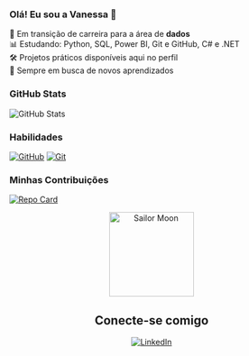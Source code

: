 ### Olá! Eu sou a Vanessa 👋

🎯 Em transição de carreira para a área de **dados**  
📊 Estudando: Python, SQL, Power BI, Git e GitHub, C# e .NET  
🛠️ Projetos práticos disponíveis aqui no perfil  
🚀 Sempre em busca de novos aprendizados 

### GitHub Stats
![GitHub Stats](https://github-readme-stats.vercel.app/api?username=Angelnessa&theme=transparent&bg_color=238e68&border_color=8e236b&show_icons=true&icon_color=ffcc00&title_color=993366&text_color=ff9900&hide_title=true)

### Habilidades
[![GitHub](https://img.shields.io/badge/GitHub-ccffff?style=for-the-badge&logo=github&logoColor=000000)](https://docs.github.com)
[![Git](https://img.shields.io/badge/Git-ccffff?style=for-the-badge&logo=git&logoColor=ff6600)](https://git-scm.com/doc/)

### Minhas Contribuições
[![Repo Card](https://github-readme-stats.vercel.app/api/pin/?username=Angelnessa&repo=dio-lab-open-source&bg_color=871f78&border_color=db7093&show_icons=true&icon_color=adeaea&title_color=dbdb70&text_color=ff7f00)](https://github.com/Angelnessa/dio-lab-open-source)

<div align="center">
<img src="https://www.imagensanimadas.com/data/media/942/anime-imagem-animada-0087.gif" alt="Sailor Moon" height="150px width="150px">

## Conecte-se comigo
[![LinkedIn](https://img.shields.io/badge/LinkedIn-D19275?style=for-the-badge&logo=linkedin&logoColor=0E76A8)](https://www.linkedin.com/in/vanessa-vieira-de-aquino-2343a3a8)






